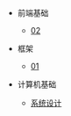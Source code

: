 
* 前端基础
  * [02](docs/前端基础/02.md)

* 框架
  * [01](docs/框架/01.md)

* 计算机基础
  * [系统设计](docs/计算机基础/系统设计.md)
